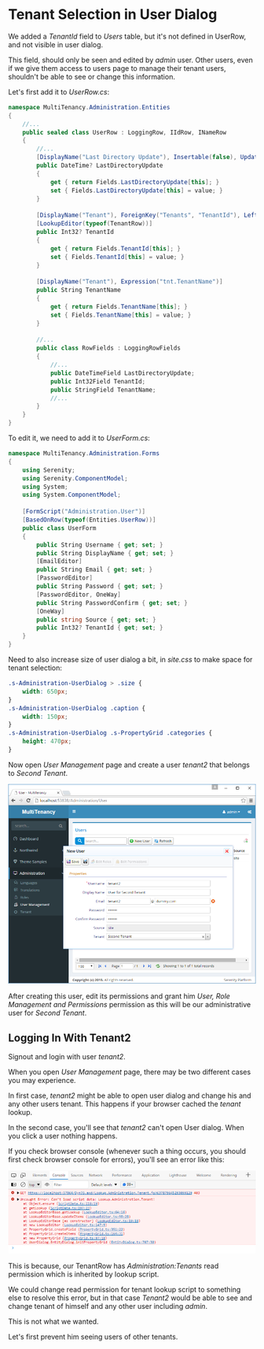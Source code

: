 # Tenant Selection in User Dialog

We added a *TenantId* field to *Users* table, but it's not defined in UserRow, and not visible in user dialog.

This field, should only be seen and edited by *admin* user. Other users, even if we give them access to users page to manage their tenant users, shouldn't be able to see or change this information.

Let's first add it to *UserRow.cs*:

```cs
namespace MultiTenancy.Administration.Entities
{
    //...
    public sealed class UserRow : LoggingRow, IIdRow, INameRow
    {
        //...
        [DisplayName("Last Directory Update"), Insertable(false), Updatable(false)]
        public DateTime? LastDirectoryUpdate
        {
            get { return Fields.LastDirectoryUpdate[this]; }
            set { Fields.LastDirectoryUpdate[this] = value; }
        }

        [DisplayName("Tenant"), ForeignKey("Tenants", "TenantId"), LeftJoin("tnt")]
        [LookupEditor(typeof(TenantRow))]
        public Int32? TenantId
        {
            get { return Fields.TenantId[this]; }
            set { Fields.TenantId[this] = value; }
        }

        [DisplayName("Tenant"), Expression("tnt.TenantName")]
        public String TenantName
        {
            get { return Fields.TenantName[this]; }
            set { Fields.TenantName[this] = value; }
        }

        //...
        public class RowFields : LoggingRowFields
        {
            //...
            public DateTimeField LastDirectoryUpdate;
            public Int32Field TenantId;
            public StringField TenantName;
            //...
        }
    }
}

```

To edit it, we need to add it to *UserForm.cs*:

```cs
namespace MultiTenancy.Administration.Forms
{
    using Serenity;
    using Serenity.ComponentModel;
    using System;
    using System.ComponentModel;

    [FormScript("Administration.User")]
    [BasedOnRow(typeof(Entities.UserRow))]
    public class UserForm
    {
        public String Username { get; set; }
        public String DisplayName { get; set; }
        [EmailEditor]
        public String Email { get; set; }
        [PasswordEditor]
        public String Password { get; set; }
        [PasswordEditor, OneWay]
        public String PasswordConfirm { get; set; }
        [OneWay]
        public string Source { get; set; }
        public Int32? TenantId { get; set; }
    }
}
```

Need to also increase size of user dialog a bit, in *site.css* to make space for tenant selection:

```css
.s-Administration-UserDialog > .size { 
    width: 650px; 
}
.s-Administration-UserDialog .caption { 
    width: 150px; 
}
.s-Administration-UserDialog .s-PropertyGrid .categories { 
    height: 470px;
}
```

Now open *User Management* page and create a user *tenant2* that belongs to *Second Tenant*.

![Tenant2 User](img/create_tenant2_user.png)

After creating this user, edit its permissions and grant him *User, Role Management and Permissions* permission as this will be our administrative user for *Second Tenant*.

## Logging In With Tenant2

Signout and login with user *tenant2*.

When you open *User Management* page, there may be two different cases you may experience.

In first case, *tenant2* might be able to open user dialog and change his and any other users tenant. This happens if your browser cached the *tenant* lookup.

In the second case, you'll see that *tenant2* can't open User dialog. When you click a user nothing happens.

If you check browser console (whenever such a thing occurs, you should first check browser console for errors), you'll see an error like this:

![Tenant2 Logged In](img/tenant_lookup_error.png)

This is because, our TenantRow has _Administration:Tenants_ read permission which is inherited by lookup script. 

We could change read permission for tenant lookup script to something else to resolve this error, but in that case _Tenant2_ would be able to see and change tenant of himself and any other user including _admin_.

This is not what we wanted.

Let's first prevent him seeing users of other tenants.
